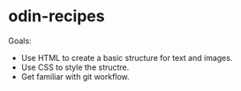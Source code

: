# odin-recipes

Goals:
-  Use HTML to create a basic structure for text and images.
-  Use CSS to style the structre.
-  Get familiar with git workflow.
